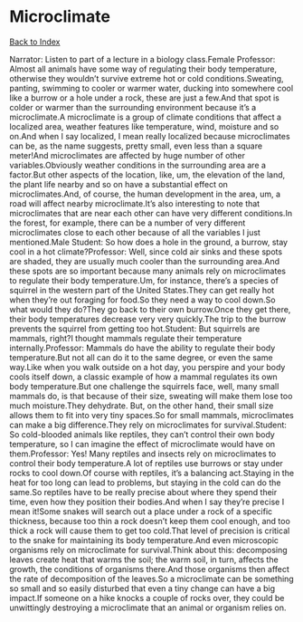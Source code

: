 # Microclimate
[Back to Index](https://github.com/windows10010/tpoExtractor/blob/master/README.md)

Narrator: Listen to part of a lecture in a biology class.Female Professor: Almost all animals have some way of regulating their body temperature, otherwise they wouldn’t survive extreme hot or cold conditions.Sweating, panting, swimming to cooler or warmer water, ducking into somewhere cool like a burrow or a hole under a rock, these are just a few.And that spot is colder or warmer than the surrounding environment because it’s a microclimate.A microclimate is a group of climate conditions that affect a localized area, weather features like temperature, wind, moisture and so on.And when I say localized, I mean really localized because microclimates can be, as the name suggests, pretty small, even less than a square meter!And microclimates are affected by huge number of other variables.Obviously weather conditions in the surrounding area are a factor.But other aspects of the location, like, um, the elevation of the land, the plant life nearby and so on have a substantial effect on microclimates.And, of course, the human development in the area, um, a road will affect nearby microclimate.It’s also interesting to note that microclimates that are near each other can have very different conditions.In the forest, for example, there can be a number of very different microclimates close to each other because of all the variables I just mentioned.Male Student: So how does a hole in the ground, a burrow, stay cool in a hot climate?Professor: Well, since cold air sinks and these spots are shaded, they are usually much cooler than the surrounding area.And these spots are so important because many animals rely on microclimates to regulate their body temperature.Um, for instance, there’s a species of squirrel in the western part of the United States.They can get really hot when they’re out foraging for food.So they need a way to cool down.So what would they do?They go back to their own burrow.Once they get there, their body temperatures decrease very very quickly.The trip to the burrow prevents the squirrel from getting too hot.Student: But squirrels are mammals, right?I thought mammals regulate their temperature internally.Professor: Mammals do have the ability to regulate their body temperature.But not all can do it to the same degree, or even the same way.Like when you walk outside on a hot day, you perspire and your body cools itself down, a classic example of how a mammal regulates its own body temperature.But one challenge the squirrels face, well, many small mammals do, is that because of their size, sweating will make them lose too much moisture.They dehydrate. But, on the other hand, their small size allows them to fit into very tiny spaces.So for small mammals, microclimates can make a big difference.They rely on microclimates for survival.Student: So cold-blooded animals like reptiles, they can’t control their own body temperature, so I can imagine the effect of microclimate would have on them.Professor: Yes! Many reptiles and insects rely on microclimates to control their body temperature.A lot of reptiles use burrows or stay under rocks to cool down.Of course with reptiles, it’s a balancing act.Staying in the heat for too long can lead to problems, but staying in the cold can do the same.So reptiles have to be really precise about where they spend their time, even how they position their bodies.And when I say they’re precise I mean it!Some snakes will search out a place under a rock of a specific thickness, because too thin a rock doesn’t keep them cool enough, and too thick a rock will cause them to get too cold.That level of precision is critical to the snake for maintaining its body temperature.And even microscopic organisms rely on microclimate for survival.Think about this: decomposing leaves create heat that warms the soil; the warm soil, in turn, affects the growth, the conditions of organisms there.And those organisms then affect the rate of decomposition of the leaves.So a microclimate can be something so small and so easily disturbed that even a tiny change can have a big impact.If someone on a hike knocks a couple of rocks over, they could be unwittingly destroying a microclimate that an animal or organism relies on. 